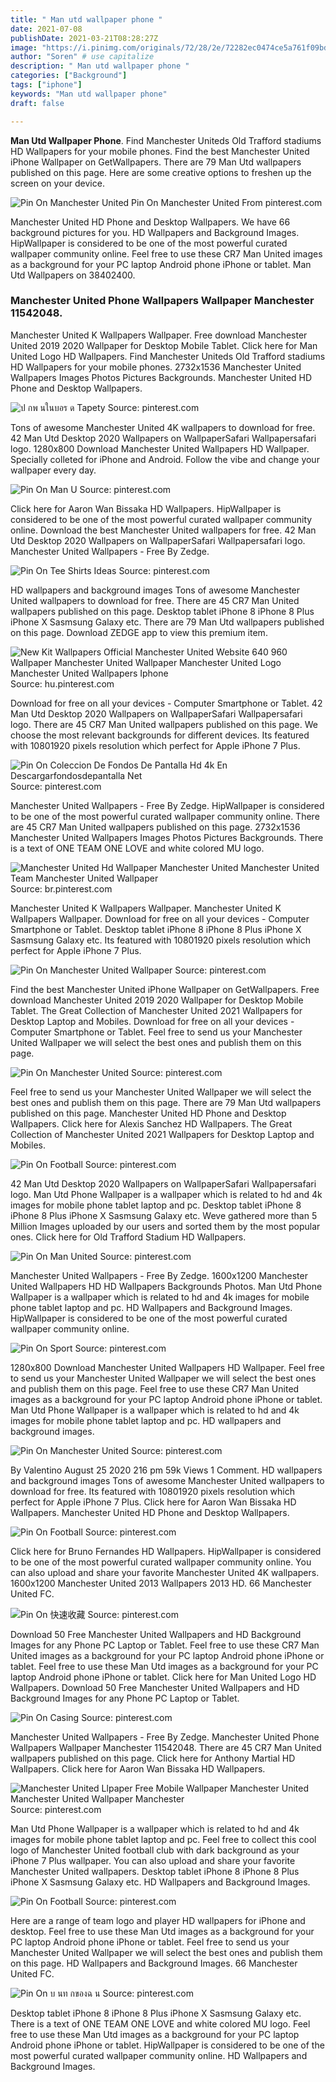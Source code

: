 ```yaml
---
title: " Man utd wallpaper phone "
date: 2021-07-08
publishDate: 2021-03-21T08:28:27Z
image: "https://i.pinimg.com/originals/72/28/2e/72282ec0474ce5a761f09bd1e02bc50c.jpg"
author: "Soren" # use capitalize
description: " Man utd wallpaper phone "
categories: ["Background"]
tags: ["iphone"]
keywords: "Man utd wallpaper phone"
draft: false

---
```



**Man Utd Wallpaper Phone**. Find Manchester Uniteds Old Trafford stadiums HD Wallpapers for your mobile phones. Find the best Manchester United iPhone Wallpaper on GetWallpapers. There are 79 Man Utd wallpapers published on this page. Here are some creative options to freshen up the screen on your device.

![Pin On Manchester United](https://i.pinimg.com/originals/7b/5a/9a/7b5a9ac20f457304be4e1ef2dfcbdda8.jpg "Pin On Manchester United")
Pin On Manchester United From pinterest.com


Manchester United HD Phone and Desktop Wallpapers. We have 66 background pictures for you. HD Wallpapers and Background Images. HipWallpaper is considered to be one of the most powerful curated wallpaper community online. Feel free to use these CR7 Man United images as a background for your PC laptop Android phone iPhone or tablet. Man Utd Wallpapers on 38402400.

### Manchester United Phone Wallpapers Wallpaper Manchester 11542048.

Manchester United K Wallpapers Wallpaper. Free download Manchester United 2019 2020 Wallpaper for Desktop Mobile Tablet. Click here for Man United Logo HD Wallpapers. Find Manchester Uniteds Old Trafford stadiums HD Wallpapers for your mobile phones. 2732x1536 Manchester United Wallpapers Images Photos Pictures Backgrounds. Manchester United HD Phone and Desktop Wallpapers.


![ป กพ นในบอร ด Tapety](https://i.pinimg.com/564x/e7/39/d1/e739d1f5e15c78f94687f159c06570c7.jpg "ป กพ นในบอร ด Tapety")
Source: pinterest.com

Tons of awesome Manchester United 4K wallpapers to download for free. 42 Man Utd Desktop 2020 Wallpapers on WallpaperSafari Wallpapersafari logo. 1280x800 Download Manchester United Wallpapers HD Wallpaper. Specially colleted for iPhone and Android. Follow the vibe and change your wallpaper every day.

![Pin On Man U](https://i.pinimg.com/originals/2b/c4/6f/2bc46f57b78e9310d21d4afff3ee7acc.jpg "Pin On Man U")
Source: pinterest.com

Click here for Aaron Wan Bissaka HD Wallpapers. HipWallpaper is considered to be one of the most powerful curated wallpaper community online. Download the best Manchester United wallpapers for free. 42 Man Utd Desktop 2020 Wallpapers on WallpaperSafari Wallpapersafari logo. Manchester United Wallpapers - Free By Zedge.

![Pin On Tee Shirts Ideas](https://i.pinimg.com/736x/74/49/ce/7449ce1e229a374785ec369ae1922e68.jpg "Pin On Tee Shirts Ideas")
Source: pinterest.com

HD wallpapers and background images Tons of awesome Manchester United wallpapers to download for free. There are 45 CR7 Man United wallpapers published on this page. Desktop tablet iPhone 8 iPhone 8 Plus iPhone X Sasmsung Galaxy etc. There are 79 Man Utd wallpapers published on this page. Download ZEDGE app to view this premium item.

![New Kit Wallpapers Official Manchester United Website 640 960 Wallpaper Manchester United Wallpaper Manchester United Logo Manchester United Wallpapers Iphone](https://i.pinimg.com/originals/c7/81/17/c7811702bdbe1eed83a5305718c3f3e0.jpg "New Kit Wallpapers Official Manchester United Website 640 960 Wallpaper Manchester United Wallpaper Manchester United Logo Manchester United Wallpapers Iphone")
Source: hu.pinterest.com

Download for free on all your devices - Computer Smartphone or Tablet. 42 Man Utd Desktop 2020 Wallpapers on WallpaperSafari Wallpapersafari logo. There are 45 CR7 Man United wallpapers published on this page. We choose the most relevant backgrounds for different devices. Its featured with 10801920 pixels resolution which perfect for Apple iPhone 7 Plus.

![Pin On Coleccion De Fondos De Pantalla Hd 4k En Descargarfondosdepantalla Net](https://i.pinimg.com/originals/7c/6e/e1/7c6ee1d07beb37e58ac21933c58d8333.jpg "Pin On Coleccion De Fondos De Pantalla Hd 4k En Descargarfondosdepantalla Net")
Source: pinterest.com

Manchester United Wallpapers - Free By Zedge. HipWallpaper is considered to be one of the most powerful curated wallpaper community online. There are 45 CR7 Man United wallpapers published on this page. 2732x1536 Manchester United Wallpapers Images Photos Pictures Backgrounds. There is a text of ONE TEAM ONE LOVE and white colored MU logo.

![Manchester United Hd Wallpaper Manchester United Manchester United Team Manchester United Wallpaper](https://i.pinimg.com/originals/69/a8/f8/69a8f8bab669c6133cd55ec59161d621.jpg "Manchester United Hd Wallpaper Manchester United Manchester United Team Manchester United Wallpaper")
Source: br.pinterest.com

Manchester United K Wallpapers Wallpaper. Manchester United K Wallpapers Wallpaper. Download for free on all your devices - Computer Smartphone or Tablet. Desktop tablet iPhone 8 iPhone 8 Plus iPhone X Sasmsung Galaxy etc. Its featured with 10801920 pixels resolution which perfect for Apple iPhone 7 Plus.

![Pin On Manchester United Wallpaper](https://i.pinimg.com/originals/16/01/62/160162cce5df36d01b8a9c8c075bdf6e.jpg "Pin On Manchester United Wallpaper")
Source: pinterest.com

Find the best Manchester United iPhone Wallpaper on GetWallpapers. Free download Manchester United 2019 2020 Wallpaper for Desktop Mobile Tablet. The Great Collection of Manchester United 2021 Wallpapers for Desktop Laptop and Mobiles. Download for free on all your devices - Computer Smartphone or Tablet. Feel free to send us your Manchester United Wallpaper we will select the best ones and publish them on this page.

![Pin On Manchester United](https://i.pinimg.com/originals/82/21/d1/8221d11c24eaa3978539026452bbde19.jpg "Pin On Manchester United")
Source: pinterest.com

Feel free to send us your Manchester United Wallpaper we will select the best ones and publish them on this page. There are 79 Man Utd wallpapers published on this page. Manchester United HD Phone and Desktop Wallpapers. Click here for Alexis Sanchez HD Wallpapers. The Great Collection of Manchester United 2021 Wallpapers for Desktop Laptop and Mobiles.

![Pin On Football](https://i.pinimg.com/originals/0f/87/9d/0f879df7ce8f62b4cbabd4e1ac63359a.png "Pin On Football")
Source: pinterest.com

42 Man Utd Desktop 2020 Wallpapers on WallpaperSafari Wallpapersafari logo. Man Utd Phone Wallpaper is a wallpaper which is related to hd and 4k images for mobile phone tablet laptop and pc. Desktop tablet iPhone 8 iPhone 8 Plus iPhone X Sasmsung Galaxy etc. Weve gathered more than 5 Million Images uploaded by our users and sorted them by the most popular ones. Click here for Old Trafford Stadium HD Wallpapers.

![Pin On Man United](https://i.pinimg.com/originals/11/31/bc/1131bcd1089e873f4aff7e1492aebba4.jpg "Pin On Man United")
Source: pinterest.com

Manchester United Wallpapers - Free By Zedge. 1600x1200 Manchester United Wallpapers HD HD Wallpapers Backgrounds Photos. Man Utd Phone Wallpaper is a wallpaper which is related to hd and 4k images for mobile phone tablet laptop and pc. HD Wallpapers and Background Images. HipWallpaper is considered to be one of the most powerful curated wallpaper community online.

![Pin On Sport](https://i.pinimg.com/originals/1d/ea/22/1dea22b63fa6492ab02f6a7e5b1ea71f.jpg "Pin On Sport")
Source: pinterest.com

1280x800 Download Manchester United Wallpapers HD Wallpaper. Feel free to send us your Manchester United Wallpaper we will select the best ones and publish them on this page. Feel free to use these CR7 Man United images as a background for your PC laptop Android phone iPhone or tablet. Man Utd Phone Wallpaper is a wallpaper which is related to hd and 4k images for mobile phone tablet laptop and pc. HD wallpapers and background images.

![Pin On Manchester United](https://i.pinimg.com/originals/7b/5a/9a/7b5a9ac20f457304be4e1ef2dfcbdda8.jpg "Pin On Manchester United")
Source: pinterest.com

By Valentino August 25 2020 216 pm 59k Views 1 Comment. HD wallpapers and background images Tons of awesome Manchester United wallpapers to download for free. Its featured with 10801920 pixels resolution which perfect for Apple iPhone 7 Plus. Click here for Aaron Wan Bissaka HD Wallpapers. Manchester United HD Phone and Desktop Wallpapers.

![Pin On Football](https://i.pinimg.com/originals/d0/b2/19/d0b219d3c779c46027248c0d20187355.jpg "Pin On Football")
Source: pinterest.com

Click here for Bruno Fernandes HD Wallpapers. HipWallpaper is considered to be one of the most powerful curated wallpaper community online. You can also upload and share your favorite Manchester United 4K wallpapers. 1600x1200 Manchester United 2013 Wallpapers 2013 HD. 66 Manchester United FC.

![Pin On 快速收藏](https://i.pinimg.com/736x/10/8c/83/108c8315cffaa9610ffefda6cfb7e025.jpg "Pin On 快速收藏")
Source: pinterest.com

Download 50 Free Manchester United Wallpapers and HD Background Images for any Phone PC Laptop or Tablet. Feel free to use these CR7 Man United images as a background for your PC laptop Android phone iPhone or tablet. Feel free to use these Man Utd images as a background for your PC laptop Android phone iPhone or tablet. Click here for Man United Logo HD Wallpapers. Download 50 Free Manchester United Wallpapers and HD Background Images for any Phone PC Laptop or Tablet.

![Pin On Casing](https://i.pinimg.com/originals/98/6d/11/986d11952ea11b6f82de9baaf5e16a9a.png "Pin On Casing")
Source: pinterest.com

Manchester United Wallpapers - Free By Zedge. Manchester United Phone Wallpapers Wallpaper Manchester 11542048. There are 45 CR7 Man United wallpapers published on this page. Click here for Anthony Martial HD Wallpapers. Click here for Aaron Wan Bissaka HD Wallpapers.

![Manchester United Llpaper Free Mobile Wallpaper Manchester United Manchester United Wallpaper Manchester](https://i.pinimg.com/originals/82/dd/f2/82ddf2d7d4111b601a4e5ea5a4acf88a.png "Manchester United Llpaper Free Mobile Wallpaper Manchester United Manchester United Wallpaper Manchester")
Source: pinterest.com

Man Utd Phone Wallpaper is a wallpaper which is related to hd and 4k images for mobile phone tablet laptop and pc. Feel free to collect this cool logo of Manchester United football club with dark background as your iPhone 7 Plus wallpaper. You can also upload and share your favorite Manchester United wallpapers. Desktop tablet iPhone 8 iPhone 8 Plus iPhone X Sasmsung Galaxy etc. HD Wallpapers and Background Images.

![Pin On Football](https://i.pinimg.com/originals/5c/85/fc/5c85fc05e00b36a99ae582394506e3bc.jpg "Pin On Football")
Source: pinterest.com

Here are a range of team logo and player HD wallpapers for iPhone and desktop. Feel free to use these Man Utd images as a background for your PC laptop Android phone iPhone or tablet. Feel free to send us your Manchester United Wallpaper we will select the best ones and publish them on this page. HD Wallpapers and Background Images. 66 Manchester United FC.

![Pin On บ นท กของฉ น](https://i.pinimg.com/originals/72/28/2e/72282ec0474ce5a761f09bd1e02bc50c.jpg "Pin On บ นท กของฉ น")
Source: pinterest.com

Desktop tablet iPhone 8 iPhone 8 Plus iPhone X Sasmsung Galaxy etc. There is a text of ONE TEAM ONE LOVE and white colored MU logo. Feel free to use these Man Utd images as a background for your PC laptop Android phone iPhone or tablet. HipWallpaper is considered to be one of the most powerful curated wallpaper community online. HD Wallpapers and Background Images.

